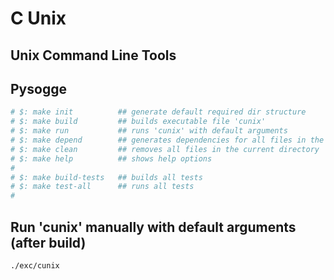 # C Unix
## Unix Command Line Tools
## Pysogge

```bash
# $: make init			## generate default required dir structure
# $: make build			## builds executable file 'cunix'
# $: make run			## runs 'cunix' with default arguments
# $: make depend		## generates dependencies for all files in the src directory
# $: make clean 		## removes all files in the current directory       	
# $: make help			## shows help options
# 
# $: make build-tests	## builds all tests
# $: make test-all		## runs all tests
#
```

## Run 'cunix' manually with default arguments (after build)

```bash
./exc/cunix
```
